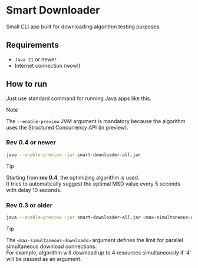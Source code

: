 # Smart Downloader

Small CLI app built for downloading algorithm testing purposes.

## Requirements

- `Java 21` or newer
- Internet connection (wow!)

## How to run
Just use standard command for running Java apps like this.

> [!NOTE]
> The `--enable-preview` JVM argument is mandatory because the algorithm uses the Structured Concurrency API (in preview).

### Rev 0.4 or newer
```bash
java --enable-preview -jar smart-downloader-all.jar
```

> [!TIP]
> Starting from **rev 0.4**, the optimizing algorithm is used.<br>
> It tries to automatically suggest the optimal MSD value every 5 seconds with delay 10 seconds.

### Rev 0.3 or older
```bash
java --enable-preview -jar smart-downloader-all.jar <max-simultaneous-downloads>
```

> [!TIP]
> The `<max-simultaneous-downloads>` argument defines the limit for parallel simultaneous download connections.<br>
> For example, algorithm will download up to 4 resources simultaneously if '4' will be passed as an argument.

